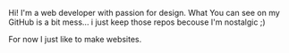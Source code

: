 Hi!
I'm a web developer with passion for design. What You can see on my GitHub is a bit mess... i just keep those repos becouse I'm nostalgic ;)

For now I just like to make websites.
